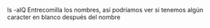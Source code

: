 ls -alQ
Entrecomilla los nombres, así podríamos ver si tenemos algún caracter en blanco después del nombre
